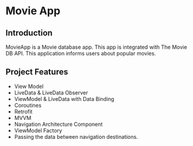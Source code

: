 Movie App
==================================


Introduction
------------

MovieApp is a Movie database app. This app is integrated with The Movie DB API. This application informs users about popular movies.



Project Features
--------------

- View Model
- LiveData & LiveData Observer
- ViewModel & LiveData with Data Binding
- Coroutines
- Retrofit
- MVVM
- Navigation Architecture Component
- ViewModel Factory
- Passing the data between navigation destinations.
